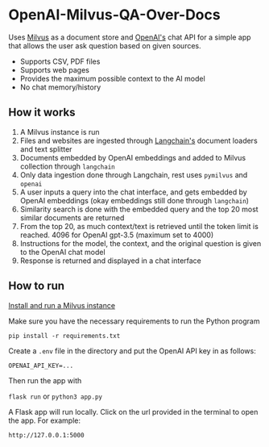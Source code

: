 # OpenAI-Milvus-QA-Over-Docs

Uses [Milvus](https://milvus.io/) as a document store and [OpenAI's](https://platform.openai.com/docs/models/gpt-3-5) chat API for a simple app that allows the user ask question based on given sources.

- Supports CSV, PDF files
- Supports web pages
- Provides the maximum possible context to the AI model
- No chat memory/history

## How it works

1. A Milvus instance is run
2. Files and websites are ingested through [Langchain's](https://github.com/hwchase17/langchain) document loaders and text splitter
3. Documents embedded by OpenAI embeddings and added to Milvus collection through `langchain`
4. Only data ingestion done through Langchain, rest uses `pymilvus` and `openai`
5. A user inputs a query into the chat interface, and gets embedded by OpenAI embeddings (okay embeddings still done through `langchain`)
6. Similarity search is done with the embedded query and the top 20 most similar documents are returned
7. From the top 20, as much context/text is retrieved until the token limit is reached. 4096 for OpenAI gpt-3.5 (maximum set to 4000)
8. Instructions for the model, the context, and the original question is given to the OpenAI chat model
9. Response is returned and displayed in a chat interface

## How to run

[Install and run a Milvus instance](https://milvus.io/docs/install_standalone-docker.md)

Make sure you have the necessary requirements to run the Python program

`pip install -r requirements.txt`

Create a `.env` file in the directory and put the OpenAI API key in as follows:

`OPENAI_API_KEY=...`

Then run the app with

`flask run` or `python3 app.py`

A Flask app will run locally. Click on the url provided in the terminal to open the app. For example:

`http://127.0.0.1:5000`